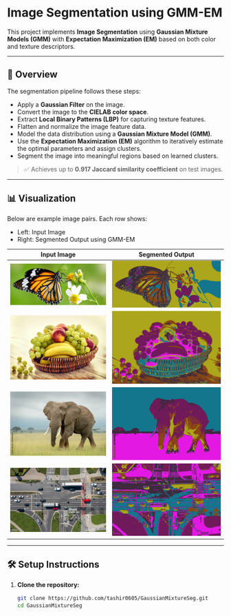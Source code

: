 # Image Segmentation using GMM-EM

This project implements **Image Segmentation** using **Gaussian Mixture Models (GMM)** with **Expectation Maximization (EM)** based on both color and texture descriptors.

---

## 🧠 Overview

The segmentation pipeline follows these steps:

- Apply a **Gaussian Filter** on the image.
- Convert the image to the **CIELAB color space**.
- Extract **Local Binary Patterns (LBP)** for capturing texture features.
- Flatten and normalize the image feature data.
- Model the data distribution using a **Gaussian Mixture Model (GMM)**.
- Use the **Expectation Maximization (EM)** algorithm to iteratively estimate the optimal parameters and assign clusters.
- Segment the image into meaningful regions based on learned clusters.

> ✅ Achieves up to **0.917 Jaccard similarity coefficient** on test images.

---

## 📊 Visualization

Below are example image pairs. Each row shows:
- Left: Input Image
- Right: Segmented Output using GMM-EM

| Input Image | Segmented Output |
|-------------|------------------|
| ![](input/1.jpg) | ![](output/1.png) |
| ![](input/10.jpg) | ![](output/10.png) |
| ![](input/3.jpg) | ![](output/3.png) |
| ![](input/4.jpg) | ![](output/4.png) |



---

## 🛠️ Setup Instructions

1. **Clone the repository:**
   ```bash
   git clone https://github.com/tashir0605/GaussianMixtureSeg.git
   cd GaussianMixtureSeg
